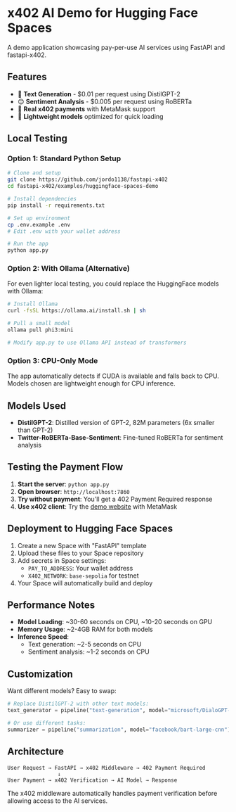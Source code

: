 # x402 AI Demo for Hugging Face Spaces

A demo application showcasing pay-per-use AI services using FastAPI and fastapi-x402.

## Features

- 💭 **Text Generation** - $0.01 per request using DistilGPT-2
- 😊 **Sentiment Analysis** - $0.005 per request using RoBERTa  
- 🔄 **Real x402 payments** with MetaMask support
- 🚀 **Lightweight models** optimized for quick loading

## Local Testing

### Option 1: Standard Python Setup

```bash
# Clone and setup
git clone https://github.com/jordo1138/fastapi-x402
cd fastapi-x402/examples/huggingface-spaces-demo

# Install dependencies
pip install -r requirements.txt

# Set up environment
cp .env.example .env
# Edit .env with your wallet address

# Run the app
python app.py
```

### Option 2: With Ollama (Alternative)

For even lighter local testing, you could replace the HuggingFace models with Ollama:

```bash
# Install Ollama
curl -fsSL https://ollama.ai/install.sh | sh

# Pull a small model
ollama pull phi3:mini

# Modify app.py to use Ollama API instead of transformers
```

### Option 3: CPU-Only Mode

The app automatically detects if CUDA is available and falls back to CPU. Models chosen are lightweight enough for CPU inference.

## Models Used

- **DistilGPT-2**: Distilled version of GPT-2, 82M parameters (6x smaller than GPT-2)
- **Twitter-RoBERTa-Base-Sentiment**: Fine-tuned RoBERTa for sentiment analysis

## Testing the Payment Flow

1. **Start the server**: `python app.py`
2. **Open browser**: `http://localhost:7860`
3. **Try without payment**: You'll get a 402 Payment Required response
4. **Use x402 client**: Try the [demo website](../demo-website/) with MetaMask

## Deployment to Hugging Face Spaces

1. Create a new Space with "FastAPI" template
2. Upload these files to your Space repository
3. Add secrets in Space settings:
   - `PAY_TO_ADDRESS`: Your wallet address
   - `X402_NETWORK`: `base-sepolia` for testnet
4. Your Space will automatically build and deploy

## Performance Notes

- **Model Loading**: ~30-60 seconds on CPU, ~10-20 seconds on GPU
- **Memory Usage**: ~2-4GB RAM for both models
- **Inference Speed**: 
  - Text generation: ~2-5 seconds on CPU
  - Sentiment analysis: ~1-2 seconds on CPU

## Customization

Want different models? Easy to swap:

```python
# Replace DistilGPT-2 with other text models:
text_generator = pipeline("text-generation", model="microsoft/DialoGPT-small")

# Or use different tasks:
summarizer = pipeline("summarization", model="facebook/bart-large-cnn")
```

## Architecture

```
User Request → FastAPI → x402 Middleware → 402 Payment Required
                ↓
User Payment → x402 Verification → AI Model → Response
```

The x402 middleware automatically handles payment verification before allowing access to the AI services.
